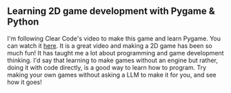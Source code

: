 ## Learning 2D game development with Pygame & Python
I'm following Clear Code's video to make this game and learn Pygame. You can watch it [here](https://www.youtube.com/watch?v=AY9MnQ4x3zk&t=306s).
It is a great video and making a 2D game has been so much fun! It has taught me a lot about programming and game development thinking.
I'd say that learning to make games without an engine but rather, doing it with code directly, is a good way to learn how to program.
Try making your own games without asking a LLM to make it for you, and see how it goes!
